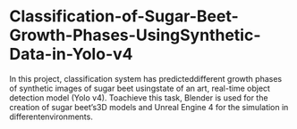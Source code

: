 # Classification-of-Sugar-Beet-Growth-Phases-UsingSynthetic-Data-in-Yolo-v4
In  this  project,  classification  system  has  predicteddifferent  growth  phases  of  synthetic  images  of  sugar  beet  usingstate  of  an  art,  real-time  object  detection  model  (Yolo  v4).  Toachieve this task, Blender is used for the creation of sugar beet’s3D  models  and  Unreal  Engine  4  for  the  simulation  in  differentenvironments. 
